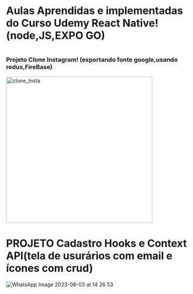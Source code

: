 # Aulas Aprendidas  e implementadas do Curso Udemy React Native!(node,JS,EXPO GO)

#
#

 ### Projeto Clone Instagram! (exportando fonte google,usando redux,FireBase)


<img src="https://github.com/FelipeXavier99/React-Native/assets/127893679/a33e80eb-99cc-4473-a71b-348d2d76f4dd" width="400" height="400" alt="clone_Insta">



#
#

# PROJETO Cadastro Hooks e Context API(tela de usurários com email e ícones com crud)
![WhatsApp Image 2023-08-03 at 14 26 53](https://github.com/FelipeXavier99/React-Native/assets/127893679/dccd7467-0a79-4a29-915d-011f4d2b7f0b)
